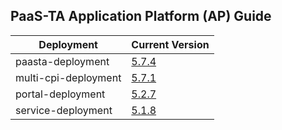 ## PaaS-TA Application Platform (AP) Guide

|Deployment|Current Version| 
|-------------|-------------|
|paasta-deployment| [5.7.4](https://github.com/PaaS-TA/paasta-deployment/releases/tag/v5.7.4) | 
|multi-cpi-deployment| [5.7.1](https://github.com/PaaS-TA/multi-cpi-deployment/releases/tag/v5.7.1) | 
|portal-deployment| [5.2.7](https://github.com/PaaS-TA/portal-deployment/releases/tag/v5.2.7) | 
|service-deployment| [5.1.8](https://github.com/PaaS-TA/service-deployment/releases/tag/v5.1.8)| 
